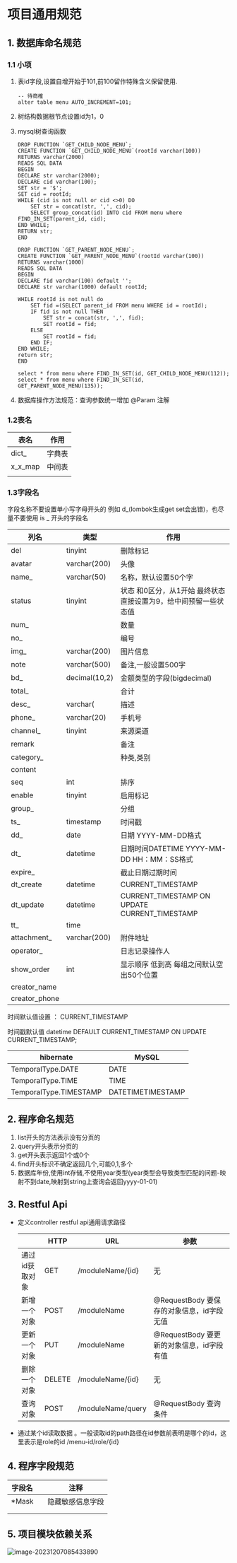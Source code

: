 # 项目通用规范

## 1. 数据库命名规范

### 1.1 小项

1. 表id字段,设置自增开始于101,前100留作特殊含义保留使用.

   ```mysql
   -- 待商榷
   alter table menu AUTO_INCREMENT=101;
   ```

2. 树结构数据根节点设置id为1，0

3. mysql树查询函数

   ```
   DROP FUNCTION `GET_CHILD_NODE_MENU`;
   CREATE FUNCTION `GET_CHILD_NODE_MENU`(rootId varchar(100))   
   RETURNS varchar(2000)
   READS SQL DATA
   BEGIN  
   DECLARE str varchar(2000);  
   DECLARE cid varchar(100);   
   SET str = '$';   
   SET cid = rootId;   
   WHILE (cid is not null or cid <>0) DO   
       SET str = concat(str, ',', cid);   
       SELECT group_concat(id) INTO cid FROM menu where FIND_IN_SET(parent_id, cid);   
   END WHILE;   
   RETURN str;   
   END
   
   DROP FUNCTION `GET_PARENT_NODE_MENU`;
   CREATE FUNCTION `GET_PARENT_NODE_MENU`(rootId varchar(100))   
   RETURNS varchar(1000)
   READS SQL DATA
   BEGIN  
   DECLARE fid varchar(100) default '';   
   DECLARE str varchar(1000) default rootId;   
      
   WHILE rootId is not null do   
       SET fid =(SELECT parent_id FROM menu WHERE id = rootId);   
       IF fid is not null THEN  
           SET str = concat(str, ',', fid);   
           SET rootId = fid;   
       ELSE  
           SET rootId = fid;   
       END IF;   
   END WHILE;   
   return str;  
   END
   
   select * from menu where FIND_IN_SET(id, GET_CHILD_NODE_MENU(112));
   select * from menu where FIND_IN_SET(id, GET_PARENT_NODE_MENU(135));
   ```

   

4. 数据库操作方法规范：查询参数统一增加 @Param 注解 

### 1.2表名

| 表名    | 作用   |
| ------- | ------ |
| dict_   | 字典表 |
| x_x_map | 中间表 |
|         |        |



### 1.3字段名

字段名称不要设置单小写字母开头的 例如 d_(lombok生成get set会出错)，也尽量不要使用 is _  开头的字段名

| 列名          | 类型          | 作用                                                         |
| ------------- | ------------- | ------------------------------------------------------------ |
| del           | tinyint       | 删除标记                                                     |
| avatar        | varchar(200)  | 头像                                                         |
| name_         | varchar(50)   | 名称，默认设置50个字                                         |
| status        | tinyint       | 状态 和0区分，从1开始 最终状态直接设置为9，给中间预留一些状态值 |
| num_          |               | 数量                                                         |
| no_           |               | 编号                                                         |
| img_          | varchar(200)  | 图片信息                                                     |
| note          | varchar(500)  | 备注,一般设置500字                                           |
| bd_           | decimal(10,2) | 金额类型的字段(bigdecimal)                                   |
| total_        |               | 合计                                                         |
| desc_         | varchar(      | 描述                                                         |
| phone_        | varchar(20)   | 手机号                                                       |
| channel_      | tinyint       | 来源渠道                                                     |
| remark        |               | 备注                                                         |
| category_     |               | 种类,类别                                                    |
| content       |               |                                                              |
| seq           | int           | 排序                                                         |
| enable        | tinyint       | 启用标记                                                     |
| group_        |               | 分组                                                         |
| ts_           | timestamp     | 时间戳                                                       |
| dd_           | date          | 日期 YYYY-MM-DD格式                                          |
| dt_           | datetime      | 日期时间DATETIME YYYY-MM-DD HH：MM：SS格式                   |
| expire_       |               | 截止日期过期时间                                             |
| dt_create     | datetime      | CURRENT_TIMESTAMP                                            |
| dt_update     | datetime      | CURRENT_TIMESTAMP ON UPDATE CURRENT_TIMESTAMP                |
| tt_           | time          |                                                              |
| attachment_   | varchar(200)  | 附件地址                                                     |
| operator_     |               | 日志记录操作人                                               |
| show_order    | int           | 显示顺序 低到高 每组之间默认空出50个位置                     |
| creator_name  |               |                                                              |
| creator_phone |               |                                                              |



时间默认值设置 ： CURRENT_TIMESTAMP

时间戳默认值 datetime DEFAULT CURRENT_TIMESTAMP ON UPDATE CURRENT_TIMESTAMP;

| hibernate              | MySQL             |
| ---------------------- | ----------------- |
| TemporalType.DATE      | DATE              |
| TemporalType.TIME      | TIME              |
| TemporalType.TIMESTAMP | DATETIMETIMESTAMP |

## 2. 程序命名规范

1. list开头的方法表示没有分页的
2. query开头表示分页的
3. get开头表示返回1个或0个
4. find开头标识不确定返回几个,可能0,1,多个
5. 数据库年份,使用int存储,不使用year类型(year类型会导致类型匹配的问题-映射不到date,映射到string上查询会返回yyyy-01-01)

## 3. Restful Api

* 定义controller restful api通用请求路径

  |                | HTTP   | URL               | 参数                                      |
  | -------------- | ------ | ----------------- | ----------------------------------------- |
  | 通过id获取对象 | GET    | /moduleName/{id}  | 无                                        |
  | 新增一个对象   | POST   | /moduleName       | @RequestBody 要保存的对象信息，id字段无值 |
  | 更新一个对象   | PUT    | /moduleName       | @RequestBody 要更新的对象信息，id字段有值 |
  | 删除一个对象   | DELETE | /moduleName/{id}  | 无                                        |
  | 查询对象       | POST   | /moduleName/query | @RequestBody 查询条件                     |

* 通过某个id读取数据 。一般读取id的path路径在id参数前表明是哪个的id，这里表示是role的id /menu-id/role/{id}

## 4. 程序字段规范

| 字段名 |      | 注释             |
| ------ | ---- | ---------------- |
| *Mask  |      | 隐藏敏感信息字段 |
|        |      |                  |
|        |      |                  |



## 5. 项目模块依赖关系

![image-20231207085433890](https://s2.loli.net/2023/12/07/WI4EdlitjbDQp8N.png)
